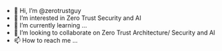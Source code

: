 - 👋 Hi, I’m @zerotrustguy
- 👀 I’m interested in Zero Trust Security and AI 
- 🌱 I’m currently learning ...
- 💞️ I’m looking to collaborate on Zero Trust Architecture/ Security and AI 
- 📫 How to reach me ...

<!---
zerotrustguy/zerotrustguy is a ✨ special ✨ repository because its `README.md` (this file) appears on your GitHub profile.
You can click the Preview link to take a look at your changes.
--->

